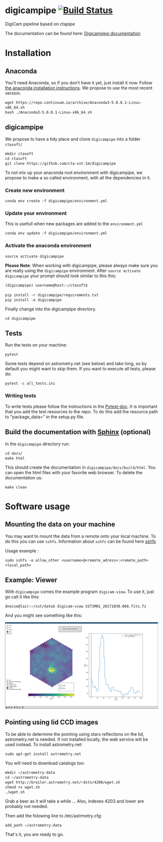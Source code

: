 # digicampipe [![Build Status](https://travis-ci.org/cta-sst-1m/digicampipe.svg?branch=master)](https://travis-ci.org/cta-sst-1m/digicampipe)
DigiCam pipeline based on ctapipe

The documentation can be found here: [Digicampipe documentation](https://cta-sst-1m.github.io/digicampipe)

# Installation

## Anaconda

You'll need Anaconda, so if you don't have it yet, just install it now.
Follow [the anaconda installation instructions](https://conda.io/docs/user-guide/install/linux.html).
We propose to use the most recent version.

    wget https://repo.continuum.io/archive/Anaconda3-5.0.0.1-Linux-x86_64.sh
    bash ./Anaconda3-5.0.0.1-Linux-x86_64.sh

## digicampipe

We propose to have a tidy place and clone `digicampipe` into a folder `ctasoft/`

    mkdir ctasoft
    cd ctasoft
    git clone https://github.com/cta-sst-1m/digicampipe

To not mix up your anaconda root environment with digicampipe, we propose
to make a so called environment, with all the dependencies in it.

### Create new environment

```
conda env create -f digicampipe/environment.yml
```

### Update your environment
This is usefull when new packages are added to the `environment.yml`

```
conda env update -f digicampipe/environment.yml
```


### Activate the anaconda environment

```
source activate digicampipe
```

**Please Note**: When working with digicampipe, please always make sure you are really using the `digicampipe` environment. After `source activate digicampipe`
your prompt should look similar to this this:

    (digicampipe) username@host:~/ctasoft$

    pip install -r digicampipe/requirements.txt
    pip install -e digicampipe

Finally change into the digicampipe directory.

    cd digicampipe

## Tests

Run the tests on your machine:

    pytest

Some tests depend on astrometry.net (see below) and take long, so by default you might want to skip them.
If you want to execute all tests, please do:

    pytest -c all_tests.ini

### Writing tests

To write tests please follow the instructions in the [Pytest-doc](https://docs.pytest.org/en/latest/getting-started.html).
It is important that you add the test resources to the repo. To do this add the resource path to "package_data=" in the setup.py
file.

## Build the documentation with [Sphinx](http://www.sphinx-doc.org/en/stable/) (optional)

In the `digicampipe` directory run:

    cd docs/
    make html

This should create the documentation in `digicampipe/docs/build/html`.
You can open the html files with your favorite web browser.
To delete the documentation us:

    make clean

# Software usage

## Mounting the data on your machine

You may want to mount the data from a remote onto your local machine. To do this
you can use `sshfs`. Information about `sshfs` can be found here
[sshfs](https://www.tecmint.com/sshfs-mount-remote-linux-filesystem-directory-using-ssh/)

Usage example :

```
sudo sshfs -o allow_other <username>@<remote_adress>:<remote_path> <local_path>
```

## Example: Viewer

With `digicampipe` comes the example program `digicam-view`. To use it, just go call it like this:
```
dneise@lair:~/sst/data$ digicam-view SST1M01_20171030.066.fits.fz
```

And you might see something like this:

![digicamview_example](docs/digicamview_example.png)

## Pointing using lid CCD images

To be able to determine the pointing using stars reflections on the lid, astrometry.net is needed.
If not installed locally, the web service will be used instead.
To install astrometry.net:

    sudo apt-get install astrometry.net

You will need to download catalogs too:

    mkdir ~/astrometry-data
    cd ~/astrometry-data
    wget http://broiler.astrometry.net/~dstn/4200/wget.sh
    chmod +x wget.sh
    ./wget.sh

Grab a beer as it will take a while ... Also, indexes 4203 and lower are probably not needed.

Then add the folowing line to /etc/astrmetry.cfg:

    add_path ~/astrometry-data

That's it, you are ready to go.
